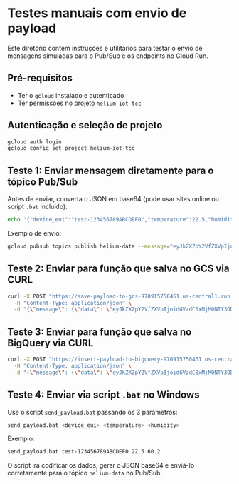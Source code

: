 # Testes manuais com envio de payload

Este diretório contém instruções e utilitários para testar o envio de mensagens simuladas para o Pub/Sub e os endpoints no Cloud Run.

## Pré-requisitos

- Ter o `gcloud` instalado e autenticado
- Ter permissões no projeto `helium-iot-tcc`

## Autenticação e seleção de projeto

```bash
gcloud auth login
gcloud config set project helium-iot-tcc
```

## Teste 1: Enviar mensagem diretamente para o tópico Pub/Sub

Antes de enviar, converta o JSON em base64 (pode usar sites online ou script `.bat` incluído):

```bash
echo '{"device_eui":"test-123456789ABCDEF0","temperature":22.5,"humidity":60.2}' | openssl base64
```

Exemplo de envio:

```bash
gcloud pubsub topics publish helium-data --message="eyJkZXZpY2VfZXVpIjoidGVzdC0xMjM0NTY3ODlBQkNERUYwIiwidGVtcGVyYXR1cmUiOjIyLjUsImh1bWlkaXR5Ijo2MC4yfQ=="
```

## Teste 2: Enviar para função que salva no GCS via CURL

```bash
curl -X POST "https://save-payload-to-gcs-970915750461.us-central1.run.app/" \
  -H "Content-Type: application/json" \
  -d "{\"message\": {\"data\": \"eyJkZXZpY2VfZXVpIjoidGVzdC0xMjM0NTY3ODlBQkNERUYwIiwidGVtcGVyYXR1cmUiOjIyLjUsImh1bWlkaXR5Ijo2MC4yfQ==\"}}"
```

## Teste 3: Enviar para função que salva no BigQuery via CURL

```bash
curl -X POST "https://insert-payload-to-bigquery-970915750461.us-central1.run.app/" \
  -H "Content-Type: application/json" \
  -d "{\"message\": {\"data\": \"eyJkZXZpY2VfZXVpIjoidGVzdC0xMjM0NTY3ODlBQkNERUYwIiwidGVtcGVyYXR1cmUiOjIyLjUsImh1bWlkaXR5Ijo2MC4yfQ==\"}}"
```

## Teste 4: Enviar via script `.bat` no Windows

Use o script `send_payload.bat` passando os 3 parâmetros:

```bash
send_payload.bat <device_eui> <temperature> <humidity>
```

Exemplo:

```bash
send_payload.bat test-123456789ABCDEF0 22.5 60.2
```

O script irá codificar os dados, gerar o JSON base64 e enviá-lo corretamente para o tópico `helium-data` no Pub/Sub.